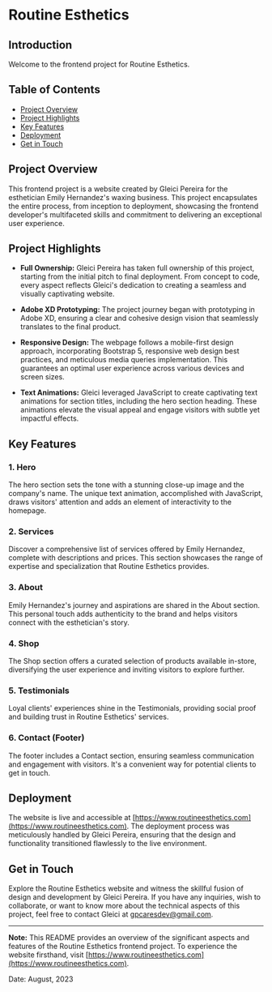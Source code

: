 # Routine Esthetics

## Introduction

Welcome to the frontend project for Routine Esthetics.

## Table of Contents

- [Project Overview](#project-overview)
- [Project Highlights](#project-highlights)
- [Key Features](#key-features)
- [Deployment](#deployment)
- [Get in Touch](#get-in-touch)


## Project Overview

This frontend project is a website created by Gleici Pereira for the esthetician Emily Hernandez's waxing business. This project encapsulates the entire process, from inception to deployment, showcasing the frontend developer's multifaceted skills and commitment to delivering an exceptional user experience. 

## Project Highlights

- **Full Ownership:** Gleici Pereira has taken full ownership of this project, starting from the initial pitch to final deployment. From concept to code, every aspect reflects Gleici's dedication to creating a seamless and visually captivating website.

- **Adobe XD Prototyping:** The project journey began with prototyping in Adobe XD, ensuring a clear and cohesive design vision that seamlessly translates to the final product.

- **Responsive Design:** The webpage follows a mobile-first design approach, incorporating Bootstrap 5, responsive web design best practices, and meticulous media queries implementation. This guarantees an optimal user experience across various devices and screen sizes.

- **Text Animations:** Gleici leveraged JavaScript to create captivating text animations for section titles, including the hero section heading. These animations elevate the visual appeal and engage visitors with subtle yet impactful effects.

## Key Features

### 1. Hero 

The hero section sets the tone with a stunning close-up image and the company's name. The unique text animation, accomplished with JavaScript, draws visitors' attention and adds an element of interactivity to the homepage.

### 2. Services 

Discover a comprehensive list of services offered by Emily Hernandez, complete with descriptions and prices. This section showcases the range of expertise and specialization that Routine Esthetics provides.

### 3. About

Emily Hernandez's journey and aspirations are shared in the About section. This personal touch adds authenticity to the brand and helps visitors connect with the esthetician's story.

### 4. Shop

The Shop section offers a curated selection of products available in-store, diversifying the user experience and inviting visitors to explore further.

### 5. Testimonials

Loyal clients' experiences shine in the Testimonials, providing social proof and building trust in Routine Esthetics' services.

### 6. Contact (Footer)

The footer includes a Contact section, ensuring seamless communication and engagement with visitors. It's a convenient way for potential clients to get in touch.

## Deployment

The website is live and accessible at [https://www.routineesthetics.com](https://www.routineesthetics.com). The deployment process was meticulously handled by Gleici Pereira, ensuring that the design and functionality transitioned flawlessly to the live environment.

## Get in Touch

Explore the Routine Esthetics website and witness the skillful fusion of design and development by Gleici Pereira. If you have any inquiries, wish to collaborate, or want to know more about the technical aspects of this project, feel free to contact Gleici at gpcaresdev@gmail.com.

---

**Note:** This README provides an overview of the significant aspects and features of the Routine Esthetics frontend project. To experience the website firsthand, visit [https://www.routineesthetics.com](https://www.routineesthetics.com).

Date: August, 2023
